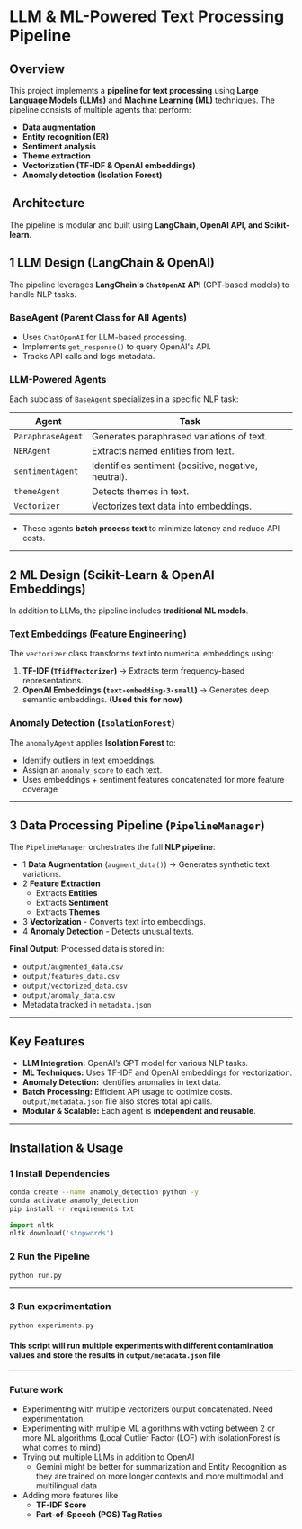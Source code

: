 #  LLM & ML-Powered Text Processing Pipeline

##  Overview
This project implements a **pipeline for text processing** using **Large Language Models (LLMs)** and **Machine Learning (ML)** techniques. The pipeline consists of multiple agents that perform:
- **Data augmentation**
- **Entity recognition (ER)**
- **Sentiment analysis**
- **Theme extraction**
- **Vectorization (TF-IDF & OpenAI embeddings)**
- **Anomaly detection (Isolation Forest)**

## ️ Architecture
The pipeline is modular and built using **LangChain, OpenAI API, and Scikit-learn**.

## **1 LLM Design (LangChain & OpenAI)**
The pipeline leverages **LangChain's `ChatOpenAI` API** (GPT-based models) to handle NLP tasks.

### **BaseAgent (Parent Class for All Agents)**
- Uses `ChatOpenAI` for LLM-based processing.
- Implements `get_response()` to query OpenAI's API.
- Tracks API calls and logs metadata.

### **LLM-Powered Agents**
Each subclass of `BaseAgent` specializes in a specific NLP task:

| **Agent**         | **Task** |
|------------------|----------|
| `ParaphraseAgent` | Generates paraphrased variations of text. |
| `NERAgent`       | Extracts named entities from text. |
| `sentimentAgent` | Identifies sentiment (positive, negative, neutral). |
| `themeAgent`     | Detects themes in text. |
| `Vectorizer`      | Vectorizes text data into embeddings.|

- These agents **batch process text** to minimize latency and reduce API costs.

---
## **2 ML Design (Scikit-Learn & OpenAI Embeddings)**
In addition to LLMs, the pipeline includes **traditional ML models**.

### **Text Embeddings (Feature Engineering)**
The `vectorizer` class transforms text into numerical embeddings using:
1. **TF-IDF (`TfidfVectorizer`)** → Extracts term frequency-based representations.
2. **OpenAI Embeddings (`text-embedding-3-small`)** → Generates deep semantic embeddings. **(Used this for now)**

### **Anomaly Detection (`IsolationForest`)**
The `anomalyAgent` applies **Isolation Forest** to:
- Identify outliers in text embeddings.
- Assign an `anomaly_score` to each text.
- Uses embeddings + sentiment features concatenated for more feature coverage

---

## **3 Data Processing Pipeline (`PipelineManager`)**
The `PipelineManager` orchestrates the full **NLP pipeline**:

- 1 **Data Augmentation** (`augment_data()`) → Generates synthetic text variations.
- 2 **Feature Extraction**
    - Extracts **Entities**
    - Extracts **Sentiment**
    - Extracts **Themes**
- 3 **Vectorization** - Converts text into embeddings.
- 4 **Anomaly Detection** - Detects unusual texts.

 **Final Output:** Processed data is stored in:
- `output/augmented_data.csv`
- `output/features_data.csv`
- `output/vectorized_data.csv`
- `output/anomaly_data.csv`
- Metadata tracked in `metadata.json`

---

##  Key Features
- **LLM Integration:** OpenAI’s GPT model for various NLP tasks.
- **ML Techniques:** Uses TF-IDF and OpenAI embeddings for vectorization.
- **Anomaly Detection:** Identifies anomalies in text data.
- **Batch Processing:** Efficient API usage to optimize costs. `output/metadata.json` file also stores total api calls.
- **Modular & Scalable:** Each agent is **independent and reusable**.

---

##  Installation & Usage
### **1 Install Dependencies**
```bash
conda create --name anamoly_detection python -y
conda activate anamoly_detection
pip install -r requirements.txt
```
```python
import nltk
nltk.download('stopwords')
```

### **2 Run the Pipeline**
```bash
python run.py
```
---
### **3 Run experimentation**
```bash
python experiments.py
```
#### This script will run multiple experiments with different contamination values and store the results in `output/metadata.json` file
---

### Future work
- Experimenting with multiple vectorizers output concatenated. Need experimentation.
- Experimenting with multiple ML algorithms with voting between 2 or more ML algorithms (Local Outlier Factor (LOF) with isolationForest is what comes to mind)
- Trying out multiple LLMs in addition to OpenAI
    - Gemini might be better for summarization and Entity Recognition as they are trained on more longer contexts and more multimodal and multilingual data
- Adding more features like
    - **TF-IDF Score**
    - **Part-of-Speech (POS) Tag Ratios**
